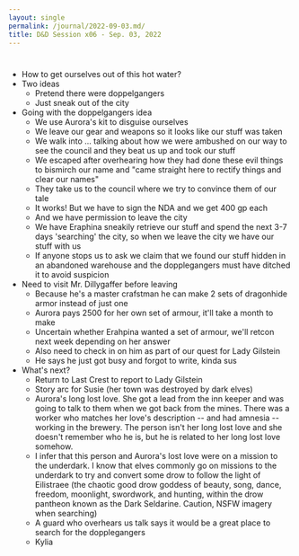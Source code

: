 ```yaml
---
layout: single
permalink: /journal/2022-09-03.md/
title: D&D Session x06 - Sep. 03, 2022
---
```


# 

- How to get ourselves out of this hot water?
- Two ideas
    - Pretend there were doppelgangers
    - Just sneak out of the city
- Going with the doppelgangers idea
    - We use Aurora's kit to disguise ourselves
    - We leave our gear and weapons so it looks like our stuff was taken
    - We walk into ... talking about how we were ambushed on our way to see the council and they beat us up and took our stuff
    - We escaped after overhearing how they had done these evil things to bismirch our name and "came straight here to rectify things and clear our names"
    - They take us to the council where we try to convince them of our tale
    - It works! But we have to sign the NDA and we get 400 gp each
    - And we have permission to leave the city
    - We have Eraphina sneakily retrieve our stuff and spend the next 3-7 days 'searching' the city, so when we leave the city we have our stuff with us
    - If anyone stops us to ask we claim that we found our stuff hidden in an abandoned warehouse and the dopplegangers must have ditched it to avoid suspicion
- Need to visit Mr. Dillygaffer before leaving
    - Because he's a master crafstman he can make 2 sets of dragonhide armor instead of just one
    - Aurora pays 2500 for her own set of armour, it'll take a month to make
    - Uncertain whether Erahpina wanted a set of armour, we'll retcon next week depending on her answer
    - Also need to check in on him as part of our quest for Lady Gilstein
    - He says he just got busy and forgot to write, kinda sus
- What's next?
    - Return to Last Crest to report to Lady Gilstein
    - Story arc for Susie (her town was destroyed by dark elves)
    - Aurora's long lost love. She got a lead from the inn keeper and was going to talk to them when we got back from the mines. There was a worker who matches her love's description -- and had amnesia -- working in the brewery. The person isn't her long lost love and she doesn't remember who he is, but he is related to her long lost love somehow.
    - I infer that this person and Aurora's lost love were on a mission to the underdark. I know that elves commonly go on missions to the underdark to try and convert some drow to follow the light of Eilistraee (the chaotic good drow goddess of beauty, song, dance, freedom, moonlight, swordwork, and hunting, within the drow pantheon known as the Dark Seldarine. Caution, NSFW imagery when searching)
    - A guard who overhears us talk says it would be a great place to search for the dopplegangers
    - Kylia 

